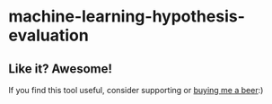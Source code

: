 # machine-learning-hypothesis-evaluation

## Like it? Awesome!
If you find this tool useful, consider supporting or [buying me a beer](https://www.paypal.me/garciparedes/2):)
